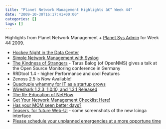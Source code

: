 ```yaml
---
title: "Planet Network Management Highlights â€“ Week 44"
date: "2009-10-30T16:17:41+00:00"
categories: []
tags: []
---
```


Highlights from Planet Network Management + <a href="http://planetsysadmin.com/">Planet Sys Admin</a> for Week 44 2009.
<ul>
	<li><a href="http://www.networkperformancedaily.com/2009/10/hockey_night_in_the_data_cente.html">Hockey Night in the Data Center</a></li>
	<li><a href="http://thenetworkzone.blogspot.com/2009/10/simple-network-management-with-syslog.html">Simple Network Management with Syslog</a></li>
	<li><a href="http://www.adventuresinoss.com/?p=1189">The Kindness of Strangers</a> - Tarus Balog (of OpenNMS) gives a talk at the Open Source Monitoring conference in Germany</li>
	<li>RRDtool 1.4 - higher Performance and cool Features</li>
	<li>Zenoss 2.5 is Now Available!</li>
	<li><a href="http://www.netomata.com/blog/brent_chapman/2009/10/27/102">Quadruple whammy for IT as a startup grows</a></li>
	<li><a href="http://www.wireshark.org/news/20091027.html">Wireshark 1.2.3, 1.0.10, and 1.3.1 Released</a></li>
	<li><a href="http://www.networkperformancedaily.com/2009/10/the_reeducation_of_netflow.html">The Re-Education of NetFlow</a></li>
	<li><a href="http://www.dailynetworkmonitor.com/2009/10/26/get-your-network-management-checklist-here/">Get Your Network Management Checklist Here!</a></li>
	<li><a href="http://www.monolith-software.com/blog/?p=540">Has your MOM seen better days?</a></li>
	<li><a href="http://www.icinga.org/2009/10/26/teasers-for-future-web-ui/">Teasers, for future Web-UI</a> - some screenshots of the new Icinga interface</li>
	<li><a href="http://www.standalone-sysadmin.com/blog/2009/10/please-schedule-your-unplanned-emergencies-at-a-more-opportune-time/">Please schedule your unplanned emergencies at a more opportune time</a></li>
</ul>
